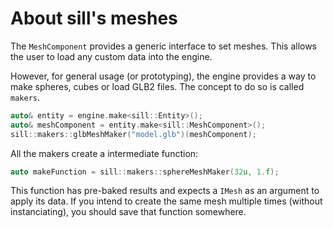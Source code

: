 # About sill's meshes

The `MeshComponent` provides a generic interface to set meshes.
This allows the user to load any custom data into the engine.

However, for general usage (or prototyping), the engine provides
a way to make spheres, cubes or load GLB2 files.
The concept to do so is called `makers`.

```C++
auto& entity = engine.make<sill::Entity>();
auto& meshComponent = entity.make<sill::MeshComponent>();
sill::makers::glbMeshMaker("model.glb")(meshComponent);
```

All the makers create a intermediate function:

```C++
auto makeFunction = sill::makers::sphereMeshMaker(32u, 1.f);
```

This function has pre-baked results and expects a `IMesh`
as an argument to apply its data. If you intend to create
the same mesh multiple times (without instanciating),
you should save that function somewhere.

